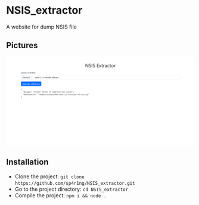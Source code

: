 # NSIS_extractor
A website for dump NSIS file

## Pictures

<p align="center">
  <img src="142906.png" alt="picture" width="600">
</p>

## Installation
* Clone the project: `git clone https://github.com/sp4r1ng/NSIS_extractor.git`
* Go to the project directory: `cd NSIS_extractor`
* Compile the project: `npm i && node .`
